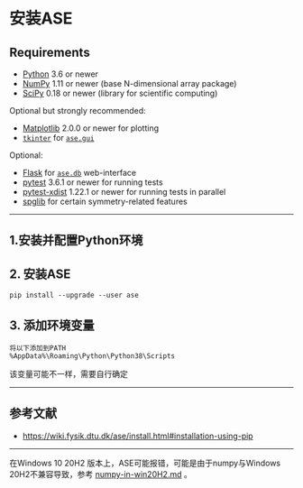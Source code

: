 # 安装ASE

## Requirements

- [Python](https://www.python.org/) 3.6 or newer
- [NumPy](https://docs.scipy.org/doc/numpy/reference/) 1.11 or newer (base N-dimensional array package)
- [SciPy](https://docs.scipy.org/doc/scipy/reference/) 0.18 or newer (library for scientific computing)

Optional but strongly recommended:

- [Matplotlib](https://matplotlib.org/) 2.0.0 or newer for plotting
- [`tkinter`](https://docs.python.org/3.7/library/tkinter.html#module-tkinter) for [`ase.gui`](https://wiki.fysik.dtu.dk/ase/ase/gui/gui.html#module-ase.gui)

Optional:

- [Flask](https://palletsprojects.com/p/flask/) for [`ase.db`](https://wiki.fysik.dtu.dk/ase/ase/db/db.html#module-ase.db) web-interface
- [pytest](https://pypi.org/project/pytest/) 3.6.1 or newer for running tests
- [pytest-xdist](https://pypi.org/project/pytest-xdist/) 1.22.1 or newer for running tests in parallel
- [spglib](https://pypi.org/project/spglib/) for certain symmetry-related features

---

## 1.安装并配置Python环境

## 2. 安装ASE

```
pip install --upgrade --user ase
```

## 3. 添加环境变量

```
将以下添加到PATH
%AppData%\Roaming\Python\Python38\Scripts
```
该变量可能不一样，需要自行确定

---

## 参考文献

- https://wiki.fysik.dtu.dk/ase/install.html#installation-using-pip
---

在Windows 10 20H2 版本上，ASE可能报错，可能是由于numpy与Windows 20H2不兼容导致，参考 [numpy-in-win20H2.md](..\09-Others\numpy-in-win20H2.md) 。